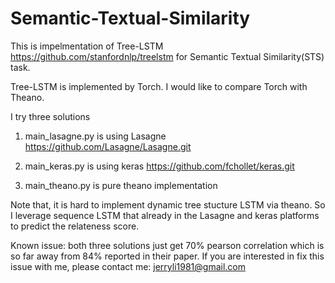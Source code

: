 # Semantic-Textual-Similarity

This is impelmentation of Tree-LSTM https://github.com/stanfordnlp/treelstm for Semantic Textual Similarity(STS) task.

Tree-LSTM is implemented by Torch. I would like to compare Torch with Theano. 

I try three solutions

1) main_lasagne.py is using Lasagne https://github.com/Lasagne/Lasagne.git

2) main_keras.py is using keras https://github.com/fchollet/keras.git

3) main_theano.py is pure theano implementation

Note that, it is hard to implement dynamic tree stucture LSTM via theano. So I leverage sequence LSTM that already
in the Lasagne and keras platforms to predict the relateness score. 

Known issue: both three solutions just get 70% pearson correlation which is so far away from 84% reported in their paper.
             If you are interested in fix this issue with me, please contact me: jerryli1981@gmail.com

